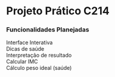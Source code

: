 # Projeto Prático C214

### Funcionalidades Planejadas<br>
Interface Interativa <br>
Dicas de saúde <br>
Interpretação de resultado <br>
Calcular IMC <br>
Cálculo peso ideal (saúde) <br>
